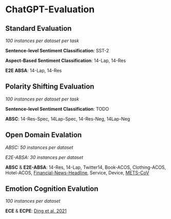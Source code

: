 # ChatGPT-Evaluation



## Standard Evaluation

*100 instances per dataset per task*

**Sentence-level Sentiment Classification**: SST-2

**Aspect-Based Sentiment Classification**: 14-Lap, 14-Res

**E2E ABSA**: 14-Lap, 14-Res

## Polarity Shifting Evaluation

*100 instances per dataset per task*

**Sentence-level Sentiment Classification**: TODO

**ABSC**: 14-Res-Spec, 14Lap-Spec, 14-Res-Neg, 14Lap-Neg

## Open Domain Evalation

*ABSC: 50 instances per dataset*

*E2E-ABSA: 30 instances per dataset*

**ABSC** & **E2E-ABSA**: 14-Res, 14-Lap, Twitter14, Book-ACOS, Clothing-ACOS, Hotel-ACOS, [Financial-News-Headline](https://www.kaggle.com/datasets/ankurzing/aspect-based-sentiment-analysis-for-financial-news), Service, Device, [METS-CoV](https://github.com/YLab-Open/METS-CoV)

## Emotion Cognition Evalution

*100 instances per dataset*

**ECE** & **ECPE**: [Ding et al. 2021](https://github.com/NUSTM/ECPE)
